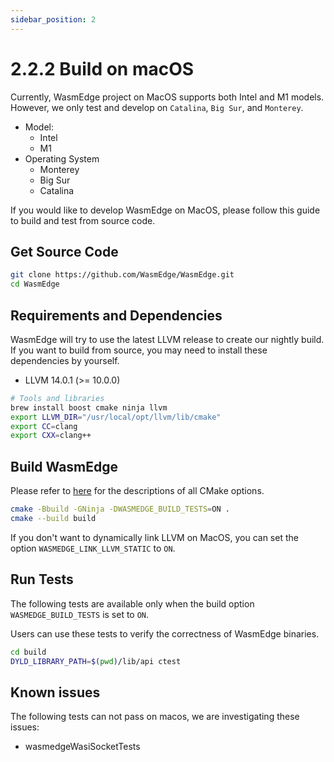 ```yaml
---
sidebar_position: 2
---
```


# 2.2.2 Build on macOS

Currently, WasmEdge project on MacOS supports both Intel and M1 models. However, we only test and develop on `Catalina`, `Big Sur`, and `Monterey`.

* Model:
  * Intel
  * M1
* Operating System
  * Monterey
  * Big Sur
  * Catalina

If you would like to develop WasmEdge on MacOS, please follow this guide to build and test from source code.

## Get Source Code

```bash
git clone https://github.com/WasmEdge/WasmEdge.git
cd WasmEdge
```

## Requirements and Dependencies

WasmEdge will try to use the latest LLVM release to create our nightly build.
If you want to build from source, you may need to install these dependencies by yourself.

* LLVM 14.0.1 (>= 10.0.0)

```bash
# Tools and libraries
brew install boost cmake ninja llvm
export LLVM_DIR="/usr/local/opt/llvm/lib/cmake"
export CC=clang
export CXX=clang++
```

## Build WasmEdge

Please refer to [here](../build_from_src#cmake-building-options) for the descriptions of all CMake options.

```bash
cmake -Bbuild -GNinja -DWASMEDGE_BUILD_TESTS=ON .
cmake --build build
```

If you don't want to dynamically link LLVM on MacOS, you can set the option `WASMEDGE_LINK_LLVM_STATIC` to `ON`.

## Run Tests

The following tests are available only when the build option `WASMEDGE_BUILD_TESTS` is set to `ON`.

Users can use these tests to verify the correctness of WasmEdge binaries.

```bash
cd build
DYLD_LIBRARY_PATH=$(pwd)/lib/api ctest
```

## Known issues

The following tests can not pass on macos, we are investigating these issues:

* wasmedgeWasiSocketTests
